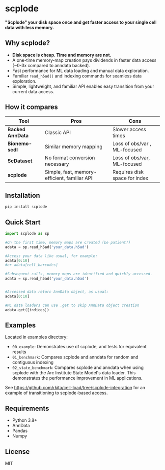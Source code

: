 # scplode

**"Scplode" your disk space once and get faster access to your single cell data with less memory.**

## Why scplode?

- **Disk space is cheap. Time and memory are not.** 
- A one-time memory-map creation pays dividends in faster data access (~0-3x compared to anndata backed).  
- Fast performance for ML data loading and manual data exploration.
- Familiar `read_h5ad()` and indexing commands for seamless data exploration.
- Simple, lightweight, and familiar API enables easy transition from your current data access.

## How it compares

| Tool | Pros | Cons |
|------|------|------|
| **Backed AnnData** | Classic API | Slower access times |
| **Bionemo-scdl** | Similar memory mapping | Loss of obs/var , ML-focused |
| **ScDataset** | No format conversion necessary | Loss of obs/var, ML-focused |
| **scplode** | Simple, fast, memory-efficient, familiar API | Requires disk space for index |

## Installation

```bash
pip install scplode
```

## Quick Start

```python
import scplode as sp

#On the first time, memory maps are created (be patient!)
adata = sp.read_h5ad('your_data.h5ad')

#Access your data like usual, for example:
adata[0:10]
#or adata[cell_barcodes] 

#Subsequent calls, memory maps are identified and quickly accessed. 
adata = sp.read_h5ad('your_data.h5ad')

```

```python

#Accessed data return AnnData object, as usual:
adata[0:10]

#ML data loaders can use .get to skip AnnData object creation
adata.get([indices])
```

## Examples

Located in examples directory:
- `00_example`: Demonstrates use of scplode, and tests for equivalent results
- `01_benchmark`: Compares scplode and anndata for random and contiguous indexing
- `02_state_benchmark`: Compares scplode and anndata when using scplode with the Arc Institute State Model's data loader. This demonstrates the performance improvement in ML applications.

See https://github.com/rkita/cell-load/tree/scplode-integration for an example of transitioning to scplode-based access.

## Requirements

- Python 3.8+
- AnnData
- Pandas
- Numpy

## License

MIT